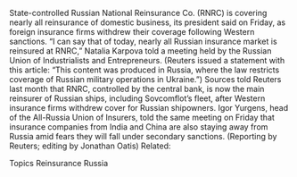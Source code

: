 State-controlled Russian National Reinsurance Co. (RNRC) is covering nearly all reinsurance of domestic business, its president said on Friday, as foreign insurance firms withdrew their coverage following Western sanctions.
“I can say that of today, nearly all Russian insurance market is reinsured at RNRC,” Natalia Karpova told a meeting held by the Russian Union of Industrialists and Entrepreneurs. (Reuters issued a statement with this article: “This content was produced in Russia, where the law restricts coverage of Russian military operations in Ukraine.”)
Sources told Reuters last month that RNRC, controlled by the central bank, is now the main reinsurer of Russian ships, including Sovcomflot’s fleet, after Western insurance firms withdrew cover for Russian shipowners.
Igor Yurgens, head of the All-Russia Union of Insurers, told the same meeting on Friday that insurance companies from India and China are also staying away from Russia amid fears they will fall under secondary sanctions.
(Reporting by Reuters; editing by Jonathan Oatis)
Related:

Topics
Reinsurance
Russia
